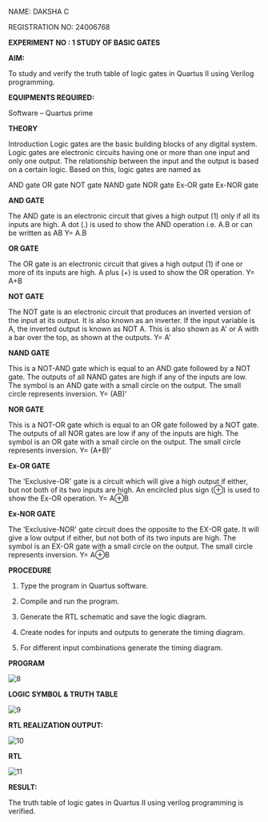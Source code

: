 NAME: DAKSHA C

REGISTRATION NO: 24006768

**EXPERIMENT NO : 1 STUDY OF BASIC GATES**

**AIM:** 

To study and verify the truth table of logic gates in Quartus II using Verilog programming.

**EQUIPMENTS REQUIRED:**

Software – Quartus prime 

**THEORY**

Introduction Logic gates are the basic building blocks of any digital system. Logic gates are electronic circuits having one or more than one input and only one output. The relationship between the input and the output is based on a certain logic. Based on this, logic gates are named as

AND gate OR gate NOT gate NAND gate NOR gate Ex-OR gate Ex-NOR gate

**AND GATE**

The AND gate is an electronic circuit that gives a high output (1) only if all its inputs are high. A dot (.) is used to show the AND operation i.e. A.B or can be written as AB
Y= A.B

**OR GATE** 

The OR gate is an electronic circuit that gives a high output (1) if one or more of its inputs are high. A plus (+) is used to show the OR operation.
Y= A+B

**NOT GATE**

The NOT gate is an electronic circuit that produces an inverted version of the input at its output. It is also known as an inverter. If the input variable is A, the inverted output is known as NOT A. This is also shown as A' or A with a bar over the top, as shown at the outputs.
Y= A'

**NAND GATE**

This is a NOT-AND gate which is equal to an AND gate followed by a NOT gate. The outputs of all NAND gates are high if any of the inputs are low. The symbol is an AND gate with a small circle on the output. The small circle represents inversion.
Y= (AB)’

**NOR GATE**

This is a NOT-OR gate which is equal to an OR gate followed by a NOT gate. The outputs of all NOR gates are low if any of the inputs are high. The symbol is an OR gate with a small circle on the output. The small circle represents inversion.
Y= (A+B)’

**Ex-OR GATE**

The 'Exclusive-OR' gate is a circuit which will give a high output if either, but not both of its two inputs are high. An encircled plus sign (⊕) is used to show the Ex-OR operation.
Y= A⊕B

**Ex-NOR GATE**

The 'Exclusive-NOR' gate circuit does the opposite to the EX-OR gate. It will give a low output if either, but not both of its two inputs are high. The symbol is an EX-OR gate with a small circle on the output. The small circle represents inversion.
Y= A⊕B

**PROCEDURE** 

1.	Type the program in Quartus software.

2.	Compile and run the program.

3.	Generate the RTL schematic and save the logic diagram.

4.	Create nodes for inputs and outputs to generate the timing diagram.

5.	For different input combinations generate the timing diagram.


**PROGRAM**

![8](https://github.com/user-attachments/assets/9cbcfac7-0ec1-4be8-9006-597381499b4e)

**LOGIC SYMBOL & TRUTH TABLE**

![9](https://github.com/user-attachments/assets/959c1300-27af-4dde-9e84-6d33f1a41ca7)

**RTL REALIZATION OUTPUT:** 

![10](https://github.com/user-attachments/assets/e3bac65f-0128-4871-8988-cd44a35ea304)

**RTL**

![11](https://github.com/user-attachments/assets/b8354945-cce6-44ec-bf5f-3510becd0061)

**RESULT:**

The truth table of logic gates in Quartus II using verilog programming is verified.


